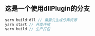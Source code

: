 ## 这是一个使用dllPlugin的分支

```js 
yarn build:dll // 需要先生成分离资源
yarn start // 开发环境
yarn build // 生产打包
```








